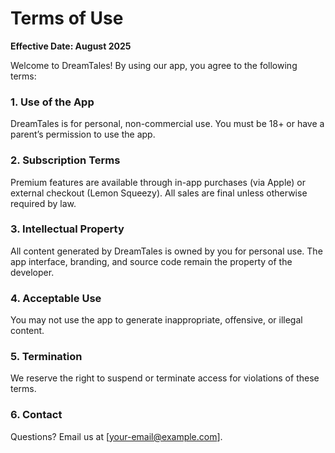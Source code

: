 # Terms of Use

**Effective Date: August 2025**

Welcome to DreamTales! By using our app, you agree to the following terms:

### 1. Use of the App
DreamTales is for personal, non-commercial use. You must be 18+ or have a parent’s permission to use the app.

### 2. Subscription Terms
Premium features are available through in-app purchases (via Apple) or external checkout (Lemon Squeezy). All sales are final unless otherwise required by law.

### 3. Intellectual Property
All content generated by DreamTales is owned by you for personal use. The app interface, branding, and source code remain the property of the developer.

### 4. Acceptable Use
You may not use the app to generate inappropriate, offensive, or illegal content.

### 5. Termination
We reserve the right to suspend or terminate access for violations of these terms.

### 6. Contact
Questions? Email us at [your-email@example.com].

